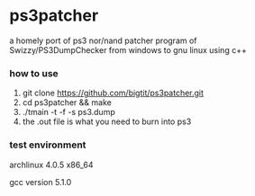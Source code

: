 # ps3patcher
a homely port of ps3 nor/nand patcher program of  Swizzy/PS3DumpChecker from windows to gnu linux using c++

### how to use
1. git clone https://github.com/bigtit/ps3patcher.git
2. cd ps3patcher && make
3. ./tmain -t -f -s ps3.dump
4. the .out file is what you need to burn into ps3

### test environment
archlinux 4.0.5 x86_64

gcc version 5.1.0
